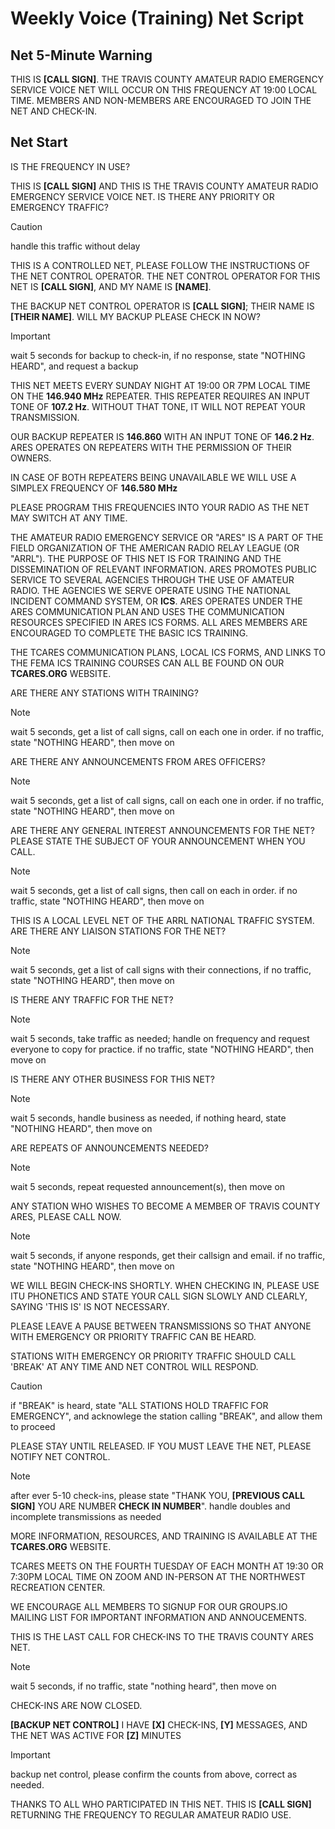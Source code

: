 # Weekly Voice (Training) Net Script

## Net 5-Minute Warning

THIS IS **[CALL SIGN]**.  THE TRAVIS COUNTY AMATEUR RADIO EMERGENCY SERVICE VOICE NET WILL OCCUR ON THIS FREQUENCY AT 19:00 LOCAL TIME.  MEMBERS AND NON-MEMBERS ARE ENCOURAGED TO JOIN THE NET AND CHECK-IN.

## Net Start

IS THE FREQUENCY IN USE?

THIS IS **[CALL SIGN]** AND THIS IS THE TRAVIS COUNTY AMATEUR RADIO EMERGENCY SERVICE VOICE NET.  IS THERE ANY PRIORITY OR EMERGENCY TRAFFIC? 

> [!CAUTION]
> handle this traffic without delay

THIS IS A CONTROLLED NET, PLEASE FOLLOW THE INSTRUCTIONS OF THE NET CONTROL OPERATOR. THE NET CONTROL OPERATOR FOR THIS NET IS **[CALL SIGN]**, AND MY NAME IS **[NAME]**.  

THE BACKUP NET CONTROL OPERATOR IS **[CALL SIGN]**; THEIR NAME IS **[THEIR NAME]**.  WILL MY BACKUP PLEASE CHECK IN NOW?

> [!IMPORTANT]
> wait 5 seconds for backup to check-in, if no response, state "NOTHING HEARD", and request a backup

THIS NET MEETS EVERY SUNDAY NIGHT AT 19:00 OR 7PM LOCAL TIME ON THE **146.940 MHz** REPEATER.  THIS REPEATER REQUIRES AN INPUT TONE OF **107.2 Hz**.  WITHOUT THAT TONE, IT WILL NOT REPEAT YOUR TRANSMISSION.

OUR BACKUP REPEATER IS **146.860** WITH AN INPUT TONE OF **146.2 Hz**.  ARES OPERATES ON REPEATERS WITH THE PERMISSION OF THEIR OWNERS.

IN CASE OF BOTH REPEATERS BEING UNAVAILABLE WE WILL USE A SIMPLEX FREQUENCY OF **146.580 MHz**

PLEASE PROGRAM THIS FREQUENCIES INTO YOUR RADIO AS THE NET MAY SWITCH AT ANY TIME.

THE AMATEUR RADIO EMERGENCY SERVICE OR "ARES" IS A PART OF THE FIELD ORGANIZATION OF THE AMERICAN RADIO RELAY LEAGUE (OR "ARRL").  THE PURPOSE OF THIS NET IS FOR TRAINING AND THE DISSEMINATION OF RELEVANT INFORMATION.  ARES PROMOTES PUBLIC SERVICE TO SEVERAL AGENCIES THROUGH THE USE OF AMATEUR RADIO.  THE AGENCIES WE SERVE OPERATE USING THE NATIONAL INCIDENT COMMAND SYSTEM, OR **ICS**.  ARES OPERATES UNDER THE ARES COMMUNICATION PLAN AND USES THE COMMUNICATION RESOURCES SPECIFIED IN ARES ICS FORMS.  ALL ARES MEMBERS ARE ENCOURAGED TO COMPLETE THE BASIC ICS TRAINING.

THE TCARES COMMUNICATION PLANS, LOCAL ICS FORMS, AND LINKS TO THE FEMA ICS TRAINING COURSES CAN ALL BE FOUND ON OUR **TCARES.ORG** WEBSITE.

ARE THERE ANY STATIONS WITH TRAINING?

> [!NOTE]
> wait 5 seconds, get a list of call signs, call on each one in order. if no traffic, state "NOTHING HEARD", then move on

ARE THERE ANY ANNOUNCEMENTS FROM ARES OFFICERS?

> [!NOTE]
> wait 5 seconds, get a list of call signs, call on each one in order. if no traffic, state "NOTHING HEARD", then move on

ARE THERE ANY GENERAL INTEREST ANNOUNCEMENTS FOR THE NET? PLEASE STATE THE SUBJECT OF YOUR ANNOUNCEMENT WHEN YOU CALL.

> [!NOTE]
> wait 5 seconds, get a list of call signs, then call on each in order. if no traffic, state "NOTHING HEARD", then move on

THIS IS A LOCAL LEVEL NET OF THE ARRL NATIONAL TRAFFIC SYSTEM.  ARE THERE ANY LIAISON STATIONS FOR THE NET?

> [!NOTE]
> wait 5 seconds, get a list of call signs with their connections, if no traffic, state "NOTHING HEARD", then move on

IS THERE ANY TRAFFIC FOR THE NET?

> [!NOTE]
> wait 5 seconds, take traffic as needed; handle on frequency and request everyone to copy for practice. if no traffic, state "NOTHING HEARD", then move on

IS THERE ANY OTHER BUSINESS FOR THIS NET?

> [!NOTE]
> wait 5 seconds, handle business as needed, if nothing heard, state "NOTHING HEARD", then move on

ARE REPEATS OF ANNOUNCEMENTS NEEDED?

> [!NOTE]
> wait 5 seconds, repeat requested announcement(s), then move on

ANY STATION WHO WISHES TO BECOME A MEMBER OF TRAVIS COUNTY ARES, PLEASE CALL NOW.

> [!NOTE]
> wait 5 seconds, if anyone responds, get their callsign and email.  if no traffic, state "NOTHING HEARD", then move on

WE WILL BEGIN CHECK-INS SHORTLY.  WHEN CHECKING IN, PLEASE USE ITU PHONETICS AND STATE YOUR CALL SIGN SLOWLY AND CLEARLY, SAYING 'THIS IS' IS NOT NECESSARY.  

PLEASE LEAVE A PAUSE BETWEEN TRANSMISSIONS SO THAT ANYONE WITH EMERGENCY OR PRIORITY TRAFFIC CAN BE HEARD.  

STATIONS WITH EMERGENCY OR PRIORITY TRAFFIC SHOULD CALL 'BREAK' AT ANY TIME AND NET CONTROL WILL RESPOND.

> [!CAUTION]
> if "BREAK" is heard, state "ALL STATIONS HOLD TRAFFIC FOR EMERGENCY", and acknowlege the station calling "BREAK", and allow them to proceed

PLEASE STAY UNTIL RELEASED. IF YOU MUST LEAVE THE NET, PLEASE NOTIFY NET CONTROL.

> [!NOTE]
> after ever 5-10 check-ins, please state "THANK YOU, **[PREVIOUS CALL SIGN]** YOU ARE NUMBER **CHECK IN NUMBER**".  handle doubles and incomplete transmissions as needed

MORE INFORMATION, RESOURCES, AND TRAINING IS AVAILABLE AT THE **TCARES.ORG** WEBSITE.

TCARES MEETS ON THE FOURTH TUESDAY OF EACH MONTH AT 19:30 OR 7:30PM LOCAL TIME ON ZOOM AND IN-PERSON AT THE NORTHWEST RECREATION CENTER.

WE ENCOURAGE ALL MEMBERS TO SIGNUP FOR OUR GROUPS.IO MAILING LIST FOR IMPORTANT INFORMATION AND ANNOUCEMENTS.

THIS IS THE LAST CALL FOR CHECK-INS TO THE TRAVIS COUNTY ARES NET.

> [!NOTE]
> wait 5 seconds, if no traffic, state "nothing heard", then move on

CHECK-INS ARE NOW CLOSED.

**[BACKUP NET CONTROL]** I HAVE **[X]** CHECK-INS, **[Y]** MESSAGES, AND THE NET WAS ACTIVE FOR **[Z]** MINUTES

> [!IMPORTANT]
> backup net control, please confirm the counts from above, correct as needed.

THANKS TO ALL WHO PARTICIPATED IN THIS NET. THIS IS **[CALL SIGN]** RETURNING THE FREQUENCY TO REGULAR AMATEUR RADIO USE.
